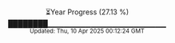 <p align="center">
⏳Year Progress (27.13 %)<br>
████████▁▁▁▁▁▁▁▁▁▁▁▁▁▁▁▁▁▁▁▁▁▁ <br>
<sub>Updated: Thu, 10 Apr 2025 00:12:24 GMT</sub>
</p>

